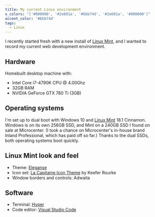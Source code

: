 ```yaml
---
title: My current Linux environment
x_colors: "['#000000', '#2e601a', '#6bb74d', '#2e601a', '#000000']"
accent_color: '#6bb74d'
tags: 
  - Linux
---
```


I recently started fresh with a new install of [Linux Mint][Linux Mint], and I wanted to record my current web development environment.

## Hardware

Homebuilt desktop machine with:

- Intel Core i7-4790K CPU @ 4.00Ghz
- 32GB RAM
- NVIDIA GeForce GTX 780 Ti (3GB)

## Operating systems

I'm set up to dual boot with Windows 10 and [Linux Mint][Linux Mint] 18.1 Cinnamon. Windows is on its own 256GB SSD, and Mint on a 240GB SSD I found on sale at Microcenter. (I took a chance on Microcenter's in-house brand Inland Professional, which has paid off so far.) Thanks to the dual SSDs, both operating systems boot quickly. 

## Linux Mint look and feel

- Theme: [Eleganse][Eleganse]
- Icon set: [La Capitaine Icon Theme][La Capitaine] by Keefer Rourke
- Window borders and controls: Adwaita

## Software

- Terminal: [Hyper][Hyper]
- Code editor: [Visual Studio Code][VSC]


[Linux Mint]: https://linuxmint.com/
[Eleganse]: https://cinnamon-spices.linuxmint.com/themes/view/Eleganse 
[La Capitaine]: https://github.com/keeferrourke/la-capitaine-icon-theme
[Hyper]: https://hyper.is/
[VSC]: https://code.visualstudio.com